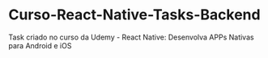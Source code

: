 # Curso-React-Native-Tasks-Backend
Task criado no curso da Udemy - React Native: Desenvolva APPs Nativas para Android e iOS
